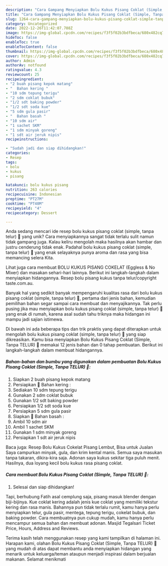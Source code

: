 ```yaml
---
description: "Cara Gampang Menyiapkan Bolu Kukus Pisang Coklat (Simple, Tanpa TELUR) 🍌 yang Bisa Manjain Lidah"
title: "Cara Gampang Menyiapkan Bolu Kukus Pisang Coklat (Simple, Tanpa TELUR) 🍌 yang Bisa Manjain Lidah"
slug: 1264-cara-gampang-menyiapkan-bolu-kukus-pisang-coklat-simple-tanpa-telur-yang-bisa-manjain-lidah
category: Uncategorized
date: 2022-12-26T11:42:07.708Z
image: https://img-global.cpcdn.com/recipes/f3f5f02b3bdfbeca/680x482cq70/bolu-kukus-pisang-coklat-simple-tanpa-telur-foto-resep-utama.jpg
hideToc: false
enableToc: true
enableTocContent: false
thumbnail: https://img-global.cpcdn.com/recipes/f3f5f02b3bdfbeca/680x482cq70/bolu-kukus-pisang-coklat-simple-tanpa-telur-foto-resep-utama.jpg
cover: https://img-global.cpcdn.com/recipes/f3f5f02b3bdfbeca/680x482cq70/bolu-kukus-pisang-coklat-simple-tanpa-telur-foto-resep-utama.jpg
author: Admin
authorAv: notfound
ratingvalue: 4.3
reviewcount: 25
recipeingredient:
- "2 buah pisang kepok matang"
- "  Bahan kering "
- "10 sdm tepung terigu"
- "2 sdm coklat bubuk"
- "1/2 sdt baking powder"
- "1/2 sdt soda kue"
- "5 sdm gula pasir"
- "  Bahan basah "
- "10 sdm air"
- "1 sachet SKM"
- "1 sdm minyak goreng"
- "1 sdt air jeruk nipis"
recipeinstructions:

- "Sudah jadi dan siap dihidangkan!"
categories:
- Resep
tags:
- bolu
- kukus
- pisang

katakunci: bolu kukus pisang 
nutrition: 263 calories
recipecuisine: Indonesian
preptime: "PT27M"
cooktime: "PT40M"
recipeyield: "4"
recipecategory: Dessert

---
```





Anda sedang mencari ide resep bolu kukus pisang coklat (simple, tanpa telur) 🍌 yang unik? Cara menyiapkannya sangat tidak terlalu sulit namun tidak gampang juga. Kalau keliru mengolah maka hasilnya akan hambar dan justru cenderung tidak enak. Padahal bolu kukus pisang coklat (simple, tanpa telur) 🍌 yang enak selayaknya punya aroma dan rasa yang bisa memancing selera Kita.





Lihat juga cara membuat BOLU KUKUS PISANG COKELAT (Eggless &amp; No Mixer) dan masakan sehari-hari lainnya. Berikut ini langkah-langkah dalam menyiapkan hidangannya. Resep bolu pisang kukus tanpa telur/copyright taste.com.au.

Banyak hal yang sedikit banyak mempengaruhi kualitas rasa dari bolu kukus pisang coklat (simple, tanpa telur) 🍌, pertama dari jenis bahan, kemudian pemilihan bahan segar sampai cara membuat dan menyajikannya. Tak perlu pusing jika mau menyiapkan bolu kukus pisang coklat (simple, tanpa telur) 🍌 yang enak di rumah, karena asal sudah tahu triknya maka hidangan ini mampu jadi sajian istimewa.






Di bawah ini ada beberapa tips dan trik praktis yang dapat diterapkan untuk mengolah bolu kukus pisang coklat (simple, tanpa telur) 🍌 yang siap dikreasikan. Kamu bisa menyiapkan Bolu Kukus Pisang Coklat (Simple, Tanpa TELUR) 🍌 memakai 12 jenis bahan dan 0 tahap pembuatan. Berikut ini langkah-langkah dalam membuat hidangannya.

<!--inarticleads1-->

##### Bahan-bahan dan bumbu yang digunakan dalam pembuatan Bolu Kukus Pisang Coklat (Simple, Tanpa TELUR) 🍌:

1. Siapkan 2 buah pisang kepok matang
1. Persiapkan  🌸 Bahan kering :
1. Sediakan 10 sdm tepung terigu
1. Gunakan 2 sdm coklat bubuk
1. Gunakan 1/2 sdt baking powder
1. Persiapkan 1/2 sdt soda kue
1. Persiapkan 5 sdm gula pasir
1. Siapkan  🌸 Bahan basah :
1. Ambil 10 sdm air
1. Ambil 1 sachet SKM
1. Gunakan 1 sdm minyak goreng
1. Persiapkan 1 sdt air jeruk nipis


Baca juga: Resep Bolu Kukus Cokelat Pisang Lembut, Bisa untuk Jualan Saya campurkan minyak, gula, dan krim kental manis. Semua saya masukan tanpa takaran, dikira-kira saja. Adonan saya kukus sekitar tiga puluh menit. Hasilnya, dua loyang kecil bolu kukus rasa pisang coklat. 

<!--inarticleads2-->

##### Cara membuat Bolu Kukus Pisang Coklat (Simple, Tanpa TELUR) 🍌:


1. Selesai dan siap dihidangkan!

Tapi, berhubung Fatih asal cemplung saja, pisang masuk blender dengan biji-bijinya. Kue coklat kering adalah jenis kue coklat yang memiliki tekstur kering dan rasa manis. Bahannya pun tidak terlalu rumit, kamu hanya perlu menyiapkan telur, gula pasir, mentega, tepung terigu, cokelat bubuk, dan baking powder. Cara membuatnya pun cukup mudah, kamu hanya perlu mencampur semua bahan dan membuat adonan. Masjid Tegalsari Ticket Price, Hours, Address and Reviews. 

Terima kasih telah menggunakan resep yang kami tampilkan di halaman ini. Harapan kami, olahan Bolu Kukus Pisang Coklat (Simple, Tanpa TELUR) 🍌 yang mudah di atas dapat membantu anda menyiapkan hidangan yang menarik untuk keluarga/teman ataupun menjadi inspirasi dalam berjualan makanan. Selamat menikmati
